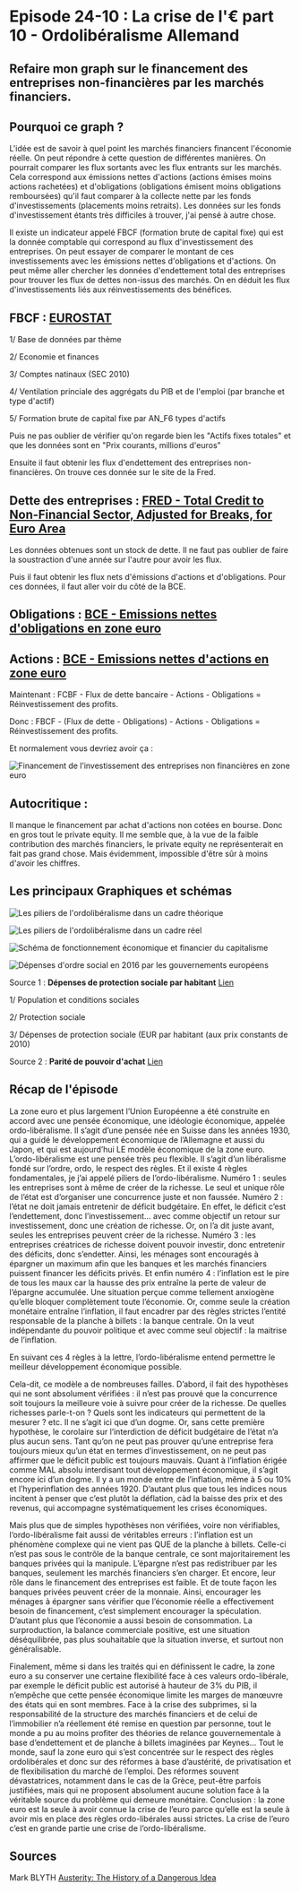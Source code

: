 # Episode 24-10 : La crise de l'€ part 10 - Ordolibéralisme Allemand

## Refaire mon graph sur le financement des entreprises non-financières par les marchés financiers.

## Pourquoi ce graph ?

L'idée est de savoir à quel point les marchés financiers financent l'économie réelle. On peut répondre à cette question de différentes manières. On pourrait comparer les flux sortants avec les flux entrants sur les marchés. Cela correspond aux émissions nettes d'actions (actions émises moins actions rachetées) et d'obligations (obligations émisent moins obligations remboursées) qu'il faut comparer à la collecte nette par les fonds d'investissements (placements moins retraits). Les données sur les fonds d'investissement étants très difficiles à trouver, j'ai pensé à autre chose.

Il existe un indicateur appelé FBCF (formation brute de capital fixe) qui est la donnée comptable qui correspond au flux d'investissement des entreprises. On peut essayer de comparer le montant de ces investissements avec les émissions nettes d'obligations et d'actions. On peut même aller chercher les données d'endettement total des entreprises pour trouver les flux de dettes non-issus des marchés. On en déduit les flux d'investissements liés aux réinvestissements des bénéfices.

## FBCF : [EUROSTAT](https://ec.europa.eu/eurostat/data/database)

1/ Base de données par thème

2/ Economie et finances

3/ Comptes natinaux (SEC 2010)

4/ Ventilation princiale des aggrégats du PIB et de l'emploi (par branche et type d'actif)

5/ Formation brute de capital fixe par AN_F6 types d'actifs

Puis ne pas oublier de vérifier qu'on regarde bien les "Actifs fixes totales" et que les données sont en "Prix courants, millions d'euros"

Ensuite il faut obtenir les flux d'endettement des entreprises non-financières. On trouve ces donnée sur le site de la Fred.

## Dette des entreprises : [FRED -  Total Credit to Non-Financial Sector, Adjusted for Breaks, for Euro Area](https://fred.stlouisfed.org/series/QXMCAM770A)

Les données obtenues sont un stock de dette. Il ne faut pas oublier de faire la soustraction d'une année sur l'autre pour avoir les flux.


Puis il faut obtenir les flux nets d'émissions d'actions et d'obligations. Pour ces données, il faut aller voir du côté de la BCE.

## Obligations : [BCE -  Emissions nettes d'obligations en zone euro](https://sdw.ecb.europa.eu/browseTable.do?df=true&ec=&dc=&oc=&pb=&rc=&DATASET=0&removeItem=&removedItemList=&mergeFilter=&activeTab=SEC&showHide=&REF_AREA.41=I8&SEC_ISSUING_SECTOR.41=1100&SEC_ITEM.41=F33000&CURRENCY_TRANS.41=Z01&MAX_DOWNLOAD_SERIES=500&SERIES_MAX_NUM=50&node=9691439&legendRef=reference)

## Actions : [BCE -  Emissions nettes d'actions en zone euro](https://sdw.ecb.europa.eu/browseTable.do?df=true&ec=&dc=&oc=&pb=&rc=&DATASET=0&removeItem=&removedItemList=&mergeFilter=&activeTab=SEC&showHide=&REF_AREA.41=I8&SEC_ISSUING_SECTOR.41=1000&CURRENCY_TRANS.41=Z01&MAX_DOWNLOAD_SERIES=500&SERIES_MAX_NUM=50&node=9691445&legendRef=reference)


Maintenant : FCBF - Flux de dette bancaire - Actions - Obligations = Réinvestissement des profits.

Donc : FBCF - (Flux de dette - Obligations) - Actions - Obligations = Réinvestissement des profits.


Et normalement vous devriez avoir ça :

![Financement de l’investissement des entreprises non financières en zone euro](./images/Financement_par_les_marches_financiers.png "Financement de l’investissement des entreprises non financières en zone euro")

## Autocritique :

Il manque le financement par achat d'actions non cotées en bourse. Donc en gros tout le private equity. Il me semble que, à la vue de la faible contribution des marchés financiers, le private equity ne représenterait en fait pas grand chose. Mais évidemment, impossible d'être sûr à moins d'avoir les chiffres.


## Les principaux Graphiques et schémas

![Les piliers de l'ordolibéralisme dans un cadre théorique](./images/Eps24_10_Ordolibéralisme.png "Les piliers de l'ordolibéralisme dans un cadre théorique")

![Les piliers de l'ordolibéralisme dans un cadre réel](./images/Eps24_10_Ordolibéralisme_Corrigé.png "Les piliers de l'ordolibéralisme dans un cadre réel")

![Schéma de fonctionnement économique et financier du capitalisme](./images/Eps24_10_ECONOMIE.png "Schéma de fonctionnement économique et financier du capitalisme")

![Dépenses d'ordre social en 2016 par les gouvernements européens](./images/Eps24_10_Depense_sociale.png "Dépenses d'ordre social en 2016 par les gouvernements européens")

Source 1 : **Dépenses de protection sociale par habitant** [Lien](https://ec.europa.eu/eurostat/data/database)

1/ Population et conditions sociales

2/ Protection sociale

3/ Dépenses de protection sociale (EUR par habitant (aux prix constants de 2010)

Source 2 : **Parité de pouvoir d'achat** [Lien](https://data.oecd.org/conversion/purchasing-power-parities-ppp.htm)


## Récap de l'épisode
La zone euro et plus largement l’Union Européenne a été construite en accord avec une pensée économique, une idéologie économique, appelée ordo-libéralisme. Il s’agit d’une pensée née en Suisse dans les années 1930, qui a guidé le développement économique de l’Allemagne et aussi du Japon, et qui est aujourd’hui LE modèle économique de la zone euro.
L’ordo-libéralisme est une pensée très peu flexible. Il s’agit d’un libéralisme fondé sur l’ordre, ordo, le respect des règles. Et il existe 4 règles fondamentales, je j’ai appelé piliers de l’ordo-libéralisme.
Numéro 1 : seules les entreprises sont à même de créer de la richesse. Le seul et unique rôle de l’état est d’organiser une concurrence juste et non faussée.
Numéro 2 : l’état ne doit jamais entretenir de déficit budgétaire. En effet, le déficit c’est l’endettement, donc l’investissement… avec comme objectif un retour sur investissement, donc une création de richesse. Or, on l’a dit juste avant, seules les entreprises peuvent créer de la richesse.
Numéro 3 : les entreprises créatrices de richesse doivent pouvoir investir, donc entretenir des déficits, donc s’endetter. Ainsi, les ménages sont encouragés à épargner un maximum afin que les banques et les marchés financiers puissent financer les déficits privés.
Et enfin numéro 4 : l’inflation est le pire de tous les maux car la hausse des prix entraîne la perte de valeur de l’épargne accumulée. Une situation perçue comme tellement anxiogène qu’elle bloquer complètement toute l’économie. Or, comme seule la création monétaire entraîne l’inflation, il faut encadrer par des règles strictes l’entité responsable de la planche à billets : la banque centrale. On la veut indépendante du pouvoir politique et avec comme seul objectif : la maitrise de l’inflation.

En suivant ces 4 règles à la lettre, l’ordo-libéralisme entend permettre le meilleur développement économique possible.

Cela-dit, ce modèle a de nombreuses failles. D’abord, il fait des hypothèses qui ne sont absolument vérifiées : il n’est pas prouvé que la concurrence soit toujours la meilleure voie à suivre pour créer de la richesse. De quelles richesses parle-t-on ? Quels sont les indicateurs qui permettent de la mesurer ? etc. Il ne s’agit ici que d’un dogme. Or, sans cette première hypothèse, le corolaire sur l’interdiction de déficit budgétaire de l’état n’a plus aucun sens. Tant qu’on ne peut pas prouver qu’une entreprise fera toujours mieux qu’un état en termes d’investissement, on ne peut pas affirmer que le déficit public est toujours mauvais. Quant à l’inflation érigée comme MAL absolu interdisant tout développement économique, il s’agit encore ici d’un dogme. Il y a un monde entre de l’inflation, même à 5 ou 10% et l’hyperinflation des années 1920. D’autant plus que tous les indices nous incitent à penser que c’est plutôt la déflation, càd la baisse des prix et des revenus, qui accompagne systématiquement les crises économiques.

Mais plus que de simples hypothèses non vérifiées, voire non vérifiables, l‘ordo-libéralisme fait aussi de véritables erreurs : l’inflation est un phénomène complexe qui ne vient pas QUE de la planche à billets. Celle-ci n’est pas sous le contrôle de la banque centrale, ce sont majoritairement les banques privées qui la manipule. L’épargne n’est pas redistribuer par les banques, seulement les marchés financiers s’en charger. Et encore, leur rôle dans le financement des entreprises est faible. Et de toute façon les banques privées peuvent créer de la monnaie. Ainsi, encourager les ménages à épargner sans vérifier que l’économie réelle a effectivement besoin de financement, c’est simplement encourager la spéculation. D’autant plus que l’économie a aussi besoin de consommation. La surproduction, la balance commerciale positive, est une situation déséquilibrée, pas plus souhaitable que la situation inverse, et surtout non généralisable.

Finalement, même si dans les traités qui en définissent le cadre, la zone euro a su conserver une certaine flexibilité face à ces valeurs ordo-libérale, par exemple le déficit public est autorisé à hauteur de 3% du PIB, il n’empêche que cette pensée économique limite les marges de manœuvre des états qui en sont membres. Face à la crise des subprimes, si la responsabilité de la structure des marchés financiers et de celui de l’immobilier n’a réellement été remise en question par personne, tout le monde a pu au moins profiter des théories de relance gouvernementale à base d’endettement et de planche à billets imaginées par Keynes… Tout le monde, sauf la zone euro qui s’est concentrée sur le respect des règles ordolibérales et donc sur des réformes à base d’austérité, de privatisation et de flexibilisation du marché de l’emploi. Des réformes souvent dévastatrices, notamment dans le cas de la Grèce, peut-être parfois justifiées, mais qui ne proposent absolument aucune solution face à la véritable source du problème qui demeure monétaire. Conclusion : la zone euro est la seule à avoir connue la crise de l’euro parce qu’elle est la seule à avoir mis en place des règles ordo-libérales aussi strictes. La crise de l’euro c’est en grande partie une crise de l’ordo-libéralisme.

## Sources
Mark BLYTH [Austerity: The History of a Dangerous Idea](https://www.amazon.co.uk/Austerity-History-Dangerous-Mark-Blyth/dp/019982830X)
